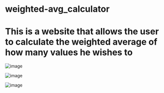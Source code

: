 # weighted-avg_calculator

# This is a website that allows the user to calculate the weighted average of how many values he wishes to


![image](https://user-images.githubusercontent.com/54066822/158687812-07a70f56-3c67-4452-9633-52967720735e.png)

![image](https://user-images.githubusercontent.com/54066822/158687885-57f7db1e-4ff5-49c0-a3a2-e6d21b21280e.png)


![image](https://user-images.githubusercontent.com/54066822/158687927-2f522973-ca65-4551-b087-0a30fc6cd644.png)
